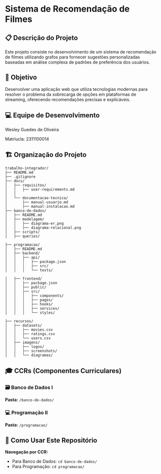# Sistema de Recomendação de Filmes

## 📋 Descrição do Projeto

Este projeto consiste no desenvolvimento de um sistema de recomendação de filmes utilizando grafos para fornecer sugestões personalizadas baseadas em análise complexa de padrões de preferência dos usuários.

## 🎯 Objetivo

Desenvolver uma aplicação web que utiliza tecnologias modernas para resolver o problema da sobrecarga de opções em plataformas de streaming, oferecendo recomendações precisas e explicáveis.

## 💻 Equipe de Desenvolvimento

Wesley Guedes de Oliveira

Matríucla: 2311100014

## 🏗️ Organização do Projeto

```
trabalho-integrador/
├── README.md
├── .gitignore
├── docs/
│   ├── requisitos/
│   │   ├── user-requirements.md
│   │   
│   └── documentacao-tecnica/
│       ├── manual-usuario.md
│       ├── manual-instalacao.md
├── banco-de-dados/
│   ├── README.md
│   ├── modelagem/
│   │   ├── diagrama-er.png
│   │   ├── diagrama-relacional.png
│   ├── scripts/
│   ├── queries/

├── programacao/
│   ├── README.md
│   ├── backend/
│   │   ├── api/
│   │   │   ├── package.json
│   │   │   ├── src/
│   │   │   └── tests/

│   ├── frontend/
│   │   ├── package.json
│   │   ├── public/
│   │   ├── src/
│   │   │   ├── components/
│   │   │   ├── pages/
│   │   │   ├── hooks/
│   │   │   ├── services/
│   │   │   └── styles/

├── recursos/
│   ├── datasets/
│   │   ├── movies.csv
│   │   ├── ratings.csv
│   │   └── users.csv
│   ├── imagens/
│   │   ├── logos/
│   │   ├── screenshots/
│   │   └── diagramas/
```

## 🎓 CCRs (Componentes Curriculares)

### 🗃️ Banco de Dados I
**Pasta:** `/banco-de-dados/`

### 💻 Programação II
**Pasta:** `/programacao/`

## 🚀 Como Usar Este Repositório

 **Navegação por CCR:**
   - Para Banco de Dados: `cd banco-de-dados/`
   - Para Programação: `cd programacao/`


